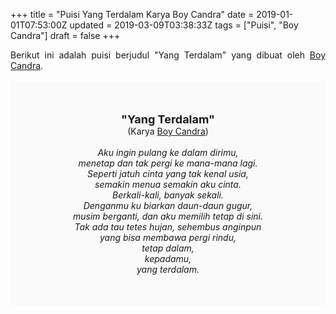 +++
title = "Puisi Yang Terdalam Karya Boy Candra"
date = 2019-01-01T07:53:00Z
updated = 2019-03-09T03:38:33Z
tags = ["Puisi", "Boy Candra"]
draft = false
+++

<div dir="ltr" style="text-align: left;" trbidi="on"><div style="text-align: justify;">Berikut ini adalah puisi berjudul "Yang Terdalam" yang dibuat oleh <a href="https://www.idntimes.com/life/inspiration/fajar-laksmita-dewi/8-quotes-romantis-boy-candra-1/full" target="_blank">Boy Candra</a>. </div><br /><div style="background: #FAFAFA; font-size: 14px; height: auto; margin: 0 auto; padding: 50px; text-align: center; width: auto;"><span style="font-size: 18px;"><b>"Yang Terdalam"</b></span><br />(Karya <a href="https://www.sekata.web.id/tags/boy-candra" target="_blank">Boy Candra</a>)<br /><br /><i>Aku ingin pulang ke dalam dirimu,<br />menetap dan tak pergi ke mana-mana lagi.<br />Seperti jatuh cinta yang tak kenal usia,<br />semakin menua semakin aku cinta.<br />Berkali-kali, banyak sekali.<br />Denganmu ku biarkan daun-daun gugur,<br />musim berganti, dan aku memilih tetap di sini.<br />Tak ada tau tetes hujan, sehembus anginpun<br />yang bisa membawa pergi rindu,<br />tetap dalam,<br />kepadamu,<br />yang terdalam.</i></div></div>
